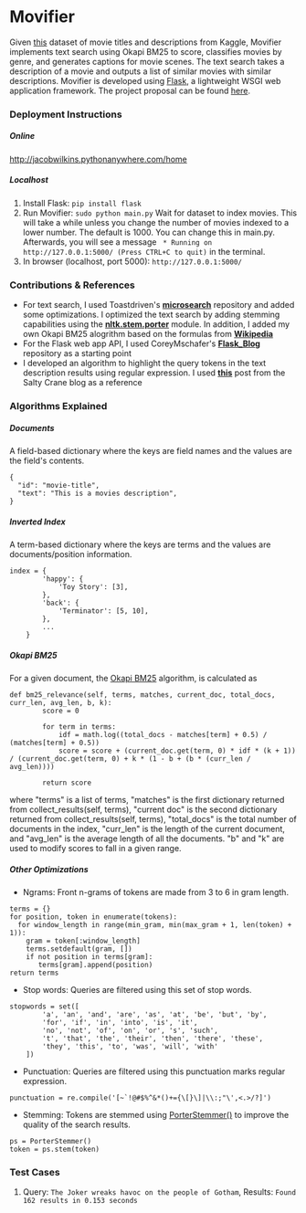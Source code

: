 # Movifier
Given [this](https://www.kaggle.com/rounakbanik/the-movies-dataset) dataset of movie titles and descriptions from Kaggle, Movifier implements text search using Okapi BM25 to score, classifies movies by genre, and generates captions for movie scenes. The text search takes a description of a movie and outputs a list of similar movies with similar descriptions. Movifier is developed using [Flask](https://www.fullstackpython.com/flask.html), a lightweight WSGI web application framework. The project proposal can be found [here](https://docs.google.com/document/d/1uDnyLfvAJTHSIp2gLQYVDAONRQX91yI2uVtycHrf1pE/edit?usp=sharing).

### Deployment Instructions
##### Online
http://jacobwilkins.pythonanywhere.com/home
##### Localhost
1. Install Flask:
```pip install flask```
2. Run Movifier:
```sudo python main.py```
   Wait for dataset to index movies. This will take a while unless you change the number of movies indexed to a lower number. The default is 1000. You can change this in main.py. Afterwards, you will see a message ``` * Running on http://127.0.0.1:5000/ (Press CTRL+C to quit)``` in the terminal.
3. In browser (localhost, port 5000):
```http://127.0.0.1:5000/```

### Contributions & References
* For text search, I used Toastdriven's **[microsearch](https://github.com/toastdriven/microsearch)** repository and added some optimizations. I optimized the text search by adding stemming capabilities using the **[nltk.stem.porter](https://www.nltk.org/_modules/nltk/stem/porter.html)** module. In addition, I added my own Okapi BM25 alogrithm based on the formulas from **[Wikipedia](https://en.wikipedia.org/wiki/Okapi_BM25#The_ranking_function)**
* For the Flask web app API, I used CoreyMschafer's **[Flask_Blog](https://github.com/CoreyMSchafer/code_snippets/tree/master/Python/Flask_Blog)** repository as a starting point
* I developed an algorithm to highlight the query tokens in the text description results using regular expression. I used **[this](https://www.saltycrane.com/blog/2007/10/using-pythons-finditer-to-highlight/)** post from the Salty Crane blog as a reference

### Algorithms Explained
##### Documents
A field-based dictionary where the keys are field names and the values are the field's contents.
```
{
  "id": "movie-title",
  "text": "This is a movies description",
}
```
##### Inverted Index
A term-based dictionary where the keys are terms and the values are documents/position information.
```
index = {
        'happy': {
            'Toy Story': [3],
        },
        'back': {
            'Terminator': [5, 10],
        },
        ...
    }
```
##### Okapi BM25
For a given document, the [Okapi BM25](https://en.wikipedia.org/wiki/Okapi_BM25#The_ranking_function) algorithm, is calculated as
```
def bm25_relevance(self, terms, matches, current_doc, total_docs, curr_len, avg_len, b, k):
        score = 0

        for term in terms:
            idf = math.log((total_docs - matches[term] + 0.5) / (matches[term] + 0.5))
            score = score + (current_doc.get(term, 0) * idf * (k + 1)) / (current_doc.get(term, 0) + k * (1 - b + (b * (curr_len / avg_len))))

        return score
```
where "terms" is a list of terms, "matches" is the first dictionary returned from collect_results(self, terms), "current doc" is the second dictionary returned from collect_results(self, terms), "total_docs" is the total number of documents in the index, "curr_len" is the length of the current document, and "avg_len" is the average length of all the documents. "b" and "k" are used to modify scores to fall in a given range.
##### Other Optimizations
* Ngrams:
Front n-grams of tokens are made from 3 to 6 in gram length.
```
terms = {}
for position, token in enumerate(tokens):
  for window_length in range(min_gram, min(max_gram + 1, len(token) + 1)):
    gram = token[:window_length]
    terms.setdefault(gram, [])
    if not position in terms[gram]:
       terms[gram].append(position)
return terms
```
* Stop words:
Queries are filtered using this set of stop words.
```
stopwords = set([
        'a', 'an', 'and', 'are', 'as', 'at', 'be', 'but', 'by',
        'for', 'if', 'in', 'into', 'is', 'it',
        'no', 'not', 'of', 'on', 'or', 's', 'such',
        't', 'that', 'the', 'their', 'then', 'there', 'these',
        'they', 'this', 'to', 'was', 'will', 'with'
    ])
```
* Punctuation:
Queries are filtered using this punctuation marks regular expression.
```
punctuation = re.compile('[~`!@#$%^&*()+={\[}\]|\\:;"\',<.>/?]')
```
* Stemming:
Tokens are stemmed using [PorterStemmer()](https://www.nltk.org/_modules/nltk/stem/porter.html) to improve the quality of the search results.
```
ps = PorterStemmer()
token = ps.stem(token)
```
### Test Cases
1. Query: ```The Joker wreaks havoc on the people of Gotham```, Results: ```Found 162 results in 0.153 seconds```
